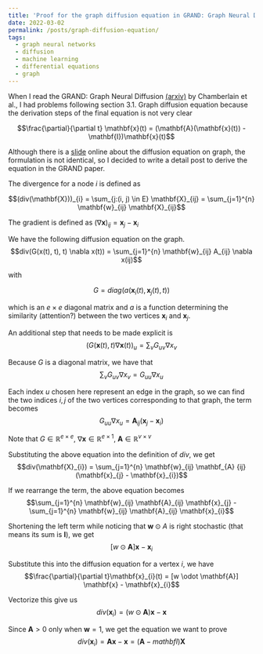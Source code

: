 ```yaml
---
title: 'Proof for the graph diffusion equation in GRAND: Graph Neural Diffusion'
date: 2022-03-02
permalink: /posts/graph-diffusion-equation/
tags:
  - graph neural networks
  - diffusion
  - machine learning
  - differential equations
  - graph
---
```


When I read the GRAND: Graph Neural Diffusion [(arxiv)](https://www.arxiv.org/abs/2106.10934) by Chamberlain et al., I had problems following section 3.1. Graph diffusion equation because the derivation steps of the final equation is not very clear

$$\frac{\partial}{\partial t} \mathbf{x}(t) = (\mathbf{A}(\mathbf{x}(t)) - \mathbf{I})\mathbf{x}(t)$$

Although there is a [slide](https://www.math.fsu.edu/~bertram/lectures/Diffusion.pdf) online about the diffusion equation on graph, the formulation is not identical, so I decided to write a detail post to derive the equation in the GRAND paper.

The divergence for a node $i$ is defined as

$$(div(\mathbf{X}))_{i} = \sum_{j:(i, j) \in E} \mathbf{X}_{ij} = \sum_{j=1}^{n} \mathbf{w}_{ij} \mathbf{X}_{ij}$$

The gradient is defined as 
${(\nabla \mathbf{x})}_{ij} = \mathbf{x}_{j} - \mathbf{x}_{i}$

We have the following diffusion equation on the graph.
$$div(G(x(t), t), t) \nabla x(t)) = \sum_{j=1}^{n} \mathbf{w}_{ij} A_{ij} \nabla x(ij)$$

with 

$$G = diag(a(\mathbf{x}_{i}(t), \mathbf{x}_{j}(t),t))$$

which is an $e \times e$ diagonal matrix and $a$ is a function determining the similarity (attention?) between the two vertices $\mathbf{x}_{i}$ and $\mathbf{x}_{j}$. 

An additional step that needs to be made explicit is 
$$(G(\mathbf{x}(t), t) \nabla \mathbf{x}(t))_u = \sum_{v} G_{uv} \nabla x_{v}$$

Because $G$ is a diagonal matrix, we have that
$$\sum_{v} G_{uv} \nabla x_{v} = G_{uu} \nabla x_u$$

Each index $u$ chosen here represent an edge in the graph, so we can find the two indices $i, j$ of the two vertices corresponding to that graph, the term becomes
$$G_{uu} \nabla x_u = \mathbf{A}_{ij} (\mathbf{x}_{j} - \mathbf{x}_{i})$$ 

Note that $G \in \mathbb{R}^{e \times e}$, $\nabla \mathbf{x} \in \mathbb{R}^{e \times 1}$, $\mathbf{A} \in \mathbb{R}^{v \times v}$

Substituting the above equation into the definition of $div$, we get
$$div(\mathbf{X}_{i}) = \sum_{j=1}^{n} \mathbf{w}_{ij} \mathbf_{A} {ij} (\mathbf{x}_{j} - \mathbf{x}_{i})$$

If we rearrange the term, the above equation becomes
$$\sum_{j=1}^{n} \mathbf{w}_{ij} \mathbf{A}_{ij} \mathbf{x}_{j} - \sum_{j=1}^{n} \mathbf{w}_{ij} \mathbf{A}_{ij} \mathbf{x}_{i}$$

Shortening the left term while noticing that $\mathbf{w} \odot A$ is right stochastic (that means its sum is $\mathbf{I}$), we get
$$[w \odot \mathbf{A}] \mathbf{x} - \mathbf{x}_{i}$$

Substitute this into the diffusion equation for a vertex $i$, we have
$$\frac{\partial}{\partial t}\mathbf{x}_{i}(t) = [w \odot \mathbf{A}] \mathbf{x} - \mathbf{x}_{i}$$

Vectorize this give us
$$div(\mathbf{x}_{i}) = (w \odot \mathbf{A}) \mathbf{x} - \mathbf{x}$$

Since $\mathbf{A} > 0$ only when $\mathbf{w} = 1$, we get the equation we want to prove
$$div(\mathbf{x}_{i}) = \mathbf{A} \mathbf{x} - \mathbf{x} = (\mathbf{A} - mathbf{I}) \mathbf{X}$$